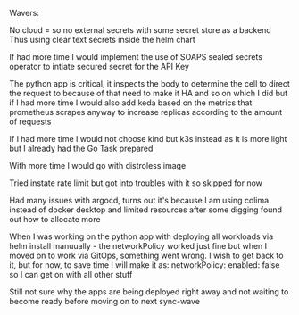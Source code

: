 Wavers:

No cloud = so no external secrets with some secret store as a backend
  Thus using clear text secrets inside the helm chart

If had more time I would implement the use of SOAPS sealed secrets operator to intiate secured secret for the API Key

The python app is critical, it inspects the body to determine the cell to direct the request to
because of that need to make it HA and so on which I did but if I had more time I would also add keda based on the metrics that prometheus scrapes anyway to increase replicas according to the amount of requests

If I had more time I would not choose kind but k3s instead as it is more light but I already had the Go Task prepared

With more time I would go with distroless image

Tried instate rate limit but got into troubles with it so skipped for now

Had many issues with argocd, turns out it's because I am using colima instead of docker desktop and limited resources
after some digging found out how to allocate more

When I was working on the python app with deploying all workloads via helm install manuually - the networkPolicy worked just fine
but when I moved on to work via GitOps, something went wrong. I wish to get back to it, but for now, to save time I will make it as:
networkPolicy:
  enabled: false
so I can get on with all other stuff

Still not sure why the apps are being deployed right away and not waiting to become ready before moving on to next sync-wave